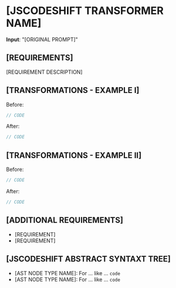 # [JSCODESHIFT TRANSFORMER NAME]

**Input**: "[ORIGINAL PROMPT]"

## [REQUIREMENTS]

[REQUIREMENT DESCRIPTION]

## [TRANSFORMATIONS - EXAMPLE I]

Before:
```ts
// CODE
```

After:
```ts
// CODE
```

## [TRANSFORMATIONS - EXAMPLE II]

Before:
```ts
// CODE
```

After:
```ts
// CODE
```

## [ADDITIONAL REQUIREMENTS]

- [REQUIREMENT]
- [REQUIREMENT]

## [JSCODESHIFT ABSTRACT SYNTAXT TREE]

- [AST NODE TYPE NAME]: For ... like ... `code`
- [AST NODE TYPE NAME]: For ... like ... `code`
